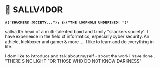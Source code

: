# 🐺 SALLV4D0R 

**`#("SHACKERS SOCIETY..."); $\("THE LOOPHOLE UNDEFINED! ")\`**

sallvad0r head of a multi-talented band and family "shackers society". I have experience in the field of informatics, especially cyber security. An athlete, kickboxer and gamer & more .... I like to learn and do everything in life.

I dont like to introduce and talk about myself - about the work i have done .
"THERE S NO LIGHT FOR THOSE WHO DO NOT KNOW DARKNESS"
